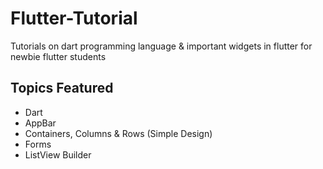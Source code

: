 # Flutter-Tutorial

Tutorials on dart programming language & important widgets in flutter for newbie flutter students

## Topics Featured
* Dart
* AppBar
* Containers, Columns & Rows (Simple Design)
* Forms
* ListView Builder

